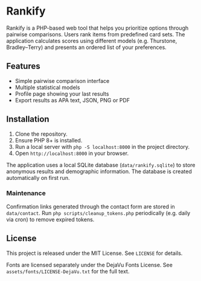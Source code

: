 # Rankify

Rankify is a PHP-based web tool that helps you prioritize options through pairwise comparisons.
Users rank items from predefined card sets. The application calculates scores using different
models (e.g. Thurstone, Bradley–Terry) and presents an ordered list of your preferences.

## Features
* Simple pairwise comparison interface
* Multiple statistical models
* Profile page showing your last results
* Export results as APA text, JSON, PNG or PDF

## Installation
1. Clone the repository.
2. Ensure PHP 8+ is installed.
3. Run a local server with `php -S localhost:8000` in the project directory.
4. Open `http://localhost:8000` in your browser.

The application uses a local SQLite database (`data/rankify.sqlite`) to store
anonymous results and demographic information. The database is created
automatically on first run.

### Maintenance
Confirmation links generated through the contact form are stored in `data/contact`.
Run `php scripts/cleanup_tokens.php` periodically (e.g. daily via cron) to remove
expired tokens.

## License
This project is released under the MIT License. See `LICENSE` for details.

Fonts are licensed separately under the DejaVu Fonts License. See
`assets/fonts/LICENSE-DejaVu.txt` for the full text.
